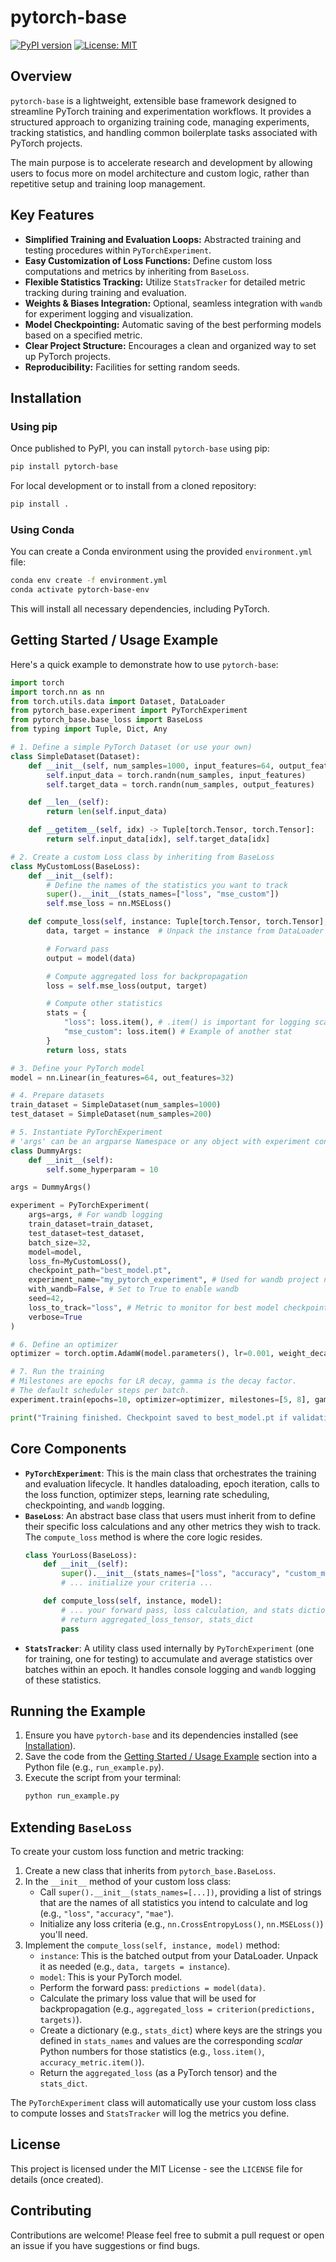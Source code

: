 # pytorch-base

[![PyPI version](https://badge.fury.io/py/pytorch-base.svg)](https://badge.fury.io/py/pytorch-base)
[![License: MIT](https://img.shields.io/badge/License-MIT-yellow.svg)](LICENSE)

## Overview

`pytorch-base` is a lightweight, extensible base framework designed to streamline PyTorch training and experimentation workflows. It provides a structured approach to organizing training code, managing experiments, tracking statistics, and handling common boilerplate tasks associated with PyTorch projects.

The main purpose is to accelerate research and development by allowing users to focus more on model architecture and custom logic, rather than repetitive setup and training loop management.

## Key Features

*   **Simplified Training and Evaluation Loops:** Abstracted training and testing procedures within `PyTorchExperiment`.
*   **Easy Customization of Loss Functions:** Define custom loss computations and metrics by inheriting from `BaseLoss`.
*   **Flexible Statistics Tracking:** Utilize `StatsTracker` for detailed metric tracking during training and evaluation.
*   **Weights & Biases Integration:** Optional, seamless integration with `wandb` for experiment logging and visualization.
*   **Model Checkpointing:** Automatic saving of the best performing models based on a specified metric.
*   **Clear Project Structure:** Encourages a clean and organized way to set up PyTorch projects.
*   **Reproducibility:** Facilities for setting random seeds.

## Installation

### Using pip

Once published to PyPI, you can install `pytorch-base` using pip:
```bash
pip install pytorch-base
```
For local development or to install from a cloned repository:
```bash
pip install .
```

### Using Conda

You can create a Conda environment using the provided `environment.yml` file:
```bash
conda env create -f environment.yml
conda activate pytorch-base-env
```
This will install all necessary dependencies, including PyTorch.

## Getting Started / Usage Example

Here's a quick example to demonstrate how to use `pytorch-base`:

```python
import torch
import torch.nn as nn
from torch.utils.data import Dataset, DataLoader
from pytorch_base.experiment import PyTorchExperiment
from pytorch_base.base_loss import BaseLoss
from typing import Tuple, Dict, Any

# 1. Define a simple PyTorch Dataset (or use your own)
class SimpleDataset(Dataset):
    def __init__(self, num_samples=1000, input_features=64, output_features=32):
        self.input_data = torch.randn(num_samples, input_features)
        self.target_data = torch.randn(num_samples, output_features)

    def __len__(self):
        return len(self.input_data)

    def __getitem__(self, idx) -> Tuple[torch.Tensor, torch.Tensor]:
        return self.input_data[idx], self.target_data[idx]

# 2. Create a custom Loss class by inheriting from BaseLoss
class MyCustomLoss(BaseLoss):
    def __init__(self):
        # Define the names of the statistics you want to track
        super().__init__(stats_names=["loss", "mse_custom"])
        self.mse_loss = nn.MSELoss()

    def compute_loss(self, instance: Tuple[torch.Tensor, torch.Tensor], model: nn.Module) -> Tuple[torch.Tensor, Dict[str, float]]:
        data, target = instance  # Unpack the instance from DataLoader

        # Forward pass
        output = model(data)

        # Compute aggregated loss for backpropagation
        loss = self.mse_loss(output, target)

        # Compute other statistics
        stats = {
            "loss": loss.item(), # .item() is important for logging scalar values
            "mse_custom": loss.item() # Example of another stat
        }
        return loss, stats

# 3. Define your PyTorch model
model = nn.Linear(in_features=64, out_features=32)

# 4. Prepare datasets
train_dataset = SimpleDataset(num_samples=1000)
test_dataset = SimpleDataset(num_samples=200)

# 5. Instantiate PyTorchExperiment
# 'args' can be an argparse Namespace or any object with experiment configurations
class DummyArgs:
    def __init__(self):
        self.some_hyperparam = 10

args = DummyArgs()

experiment = PyTorchExperiment(
    args=args, # For wandb logging
    train_dataset=train_dataset,
    test_dataset=test_dataset,
    batch_size=32,
    model=model,
    loss_fn=MyCustomLoss(),
    checkpoint_path="best_model.pt",
    experiment_name="my_pytorch_experiment", # Used for wandb project name
    with_wandb=False, # Set to True to enable wandb
    seed=42,
    loss_to_track="loss", # Metric to monitor for best model checkpointing
    verbose=True
)

# 6. Define an optimizer
optimizer = torch.optim.AdamW(model.parameters(), lr=0.001, weight_decay=0.0001)

# 7. Run the training
# Milestones are epochs for LR decay, gamma is the decay factor.
# The default scheduler steps per batch.
experiment.train(epochs=10, optimizer=optimizer, milestones=[5, 8], gamma=0.1)

print("Training finished. Checkpoint saved to best_model.pt if validation loss improved.")
```

## Core Components

*   **`PyTorchExperiment`**: This is the main class that orchestrates the training and evaluation lifecycle. It handles dataloading, epoch iteration, calls to the loss function, optimizer steps, learning rate scheduling, checkpointing, and `wandb` logging.
*   **`BaseLoss`**: An abstract base class that users must inherit from to define their specific loss calculations and any other metrics they wish to track. The `compute_loss` method is where the core logic resides.
    ```python
    class YourLoss(BaseLoss):
        def __init__(self):
            super().__init__(stats_names=["loss", "accuracy", "custom_metric"])
            # ... initialize your criteria ...

        def compute_loss(self, instance, model):
            # ... your forward pass, loss calculation, and stats dictionary ...
            # return aggregated_loss_tensor, stats_dict
            pass
    ```
*   **`StatsTracker`**: A utility class used internally by `PyTorchExperiment` (one for training, one for testing) to accumulate and average statistics over batches within an epoch. It handles console logging and `wandb` logging of these statistics.

## Running the Example

1.  Ensure you have `pytorch-base` and its dependencies installed (see [Installation](#installation)).
2.  Save the code from the [Getting Started / Usage Example](#getting-started--usage-example) section into a Python file (e.g., `run_example.py`).
3.  Execute the script from your terminal:
    ```bash
    python run_example.py
    ```

## Extending `BaseLoss`

To create your custom loss function and metric tracking:

1.  Create a new class that inherits from `pytorch_base.BaseLoss`.
2.  In the `__init__` method of your custom loss class:
    *   Call `super().__init__(stats_names=[...])`, providing a list of strings that are the names of all statistics you intend to calculate and log (e.g., `"loss"`, `"accuracy"`, `"mae"`).
    *   Initialize any loss criteria (e.g., `nn.CrossEntropyLoss()`, `nn.MSELoss()`) you'll need.
3.  Implement the `compute_loss(self, instance, model)` method:
    *   `instance`: This is the batched output from your DataLoader. Unpack it as needed (e.g., `data, targets = instance`).
    *   `model`: This is your PyTorch model.
    *   Perform the forward pass: `predictions = model(data)`.
    *   Calculate the primary loss value that will be used for backpropagation (e.g., `aggregated_loss = criterion(predictions, targets)`).
    *   Create a dictionary (e.g., `stats_dict`) where keys are the strings you defined in `stats_names` and values are the corresponding *scalar* Python numbers for those statistics (e.g., `loss.item()`, `accuracy_metric.item()`).
    *   Return the `aggregated_loss` (as a PyTorch tensor) and the `stats_dict`.

The `PyTorchExperiment` class will automatically use your custom loss class to compute losses and `StatsTracker` will log the metrics you define.

## License

This project is licensed under the MIT License - see the `LICENSE` file for details (once created).

## Contributing

Contributions are welcome! Please feel free to submit a pull request or open an issue if you have suggestions or find bugs.
